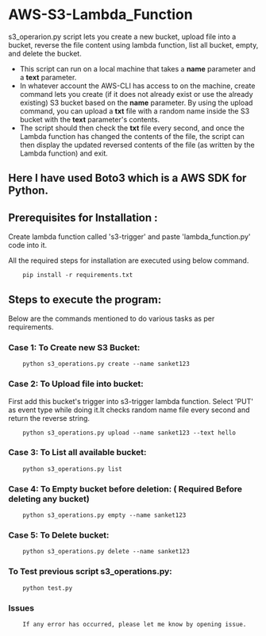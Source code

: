 # AWS-S3-Lambda_Function

s3_operarion.py script lets you create a new bucket, upload file into a bucket, reverse the file content using lambda function, list all bucket, empty, and delete the bucket.

- This script can run on a local machine that takes a **name** parameter and a **text** parameter. 
- In whatever account the AWS-CLI has access to on the machine, create command lets you create (if it does not already exist or use the already existing) S3 bucket based on the **name** parameter. By using the upload command, you can upload a **txt** file with a random name inside the S3 bucket with the **text** parameter's contents. 
- The script should then check the **txt** file every second, and once the Lambda function has changed the contents of the file, the script can then display the updated reversed contents of the file (as written by the Lambda function) and exit.

## Here I have used Boto3 which is a AWS SDK for Python.

## Prerequisites for Installation :

Create lambda function called 's3-trigger' and paste 'lambda_function.py' code into it.


All the required steps for installation are executed using below command.

        pip install -r requirements.txt


## Steps to execute the program:

Below are the commands mentioned to do various tasks as per requirements.

### Case 1: To Create new S3 Bucket:

        python s3_operations.py create --name sanket123

### Case 2: To Upload file into bucket:

First add this bucket's trigger into s3-trigger lambda function. Select 'PUT' as event type while doing it.It checks random name file every second and return the reverse string.

        python s3_operations.py upload --name sanket123 --text hello

### Case 3: To List all available bucket:

        python s3_operations.py list

### Case 4: To Empty bucket before deletion: ( Required Before deleting any bucket)

        python s3_operations.py empty --name sanket123

### Case 5: To Delete bucket:

        python s3_operations.py delete --name sanket123


### To Test previous script s3_operations.py:

        python test.py

### Issues

        If any error has occurred, please let me know by opening issue.
